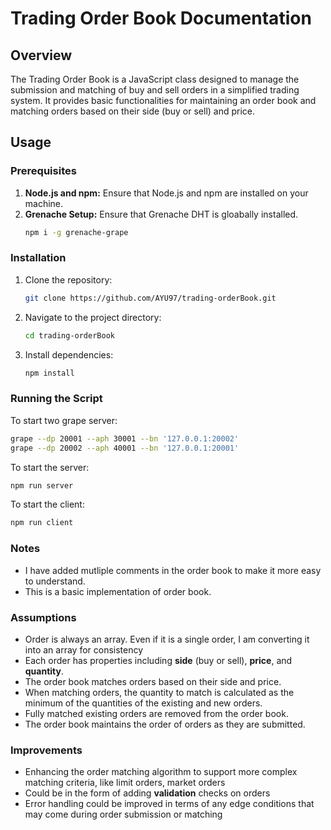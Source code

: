 # Trading Order Book Documentation

## Overview

The Trading Order Book is a JavaScript class designed to manage the submission and matching of buy and sell orders in a simplified trading system. It provides basic functionalities for maintaining an order book and matching orders based on their side (buy or sell) and price.

## Usage

### Prerequisites

1. **Node.js and npm:** Ensure that Node.js and npm are installed on your machine.
2. **Grenache Setup:** Ensure that Grenache DHT is gloabally installed.
   ```bash
   npm i -g grenache-grape
   ```

### Installation

1. Clone the repository:

   ```bash
   git clone https://github.com/AYU97/trading-orderBook.git
   ```

2. Navigate to the project directory:

   ```bash
   cd trading-orderBook
   ```

3. Install dependencies:

   ```bash
   npm install
   ```

### Running the Script

To start two grape server:

```bash
grape --dp 20001 --aph 30001 --bn '127.0.0.1:20002'
grape --dp 20002 --aph 40001 --bn '127.0.0.1:20001'
```

To start the server:

```bash
npm run server
```

To start the client:

```bash
npm run client
```

### Notes

- I have added mutliple comments in the order book to make it more easy to understand.
- This is a basic implementation of order book.

### Assumptions

- Order is always an array. Even if it is a single order, I am converting it into an array for consistency
- Each order has properties including **side** (buy or sell), **price**, and **quantity**.
- The order book matches orders based on their side and price.
- When matching orders, the quantity to match is calculated as the minimum of the quantities of the existing and new orders.
- Fully matched existing orders are removed from the order book.
- The order book maintains the order of orders as they are submitted.

### Improvements

- Enhancing the order matching algorithm to support more complex matching criteria, like limit orders, market orders
- Could be in the form of adding **validation** checks on orders
- Error handling could be improved in terms of any edge conditions that may come during order submission or matching
